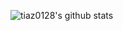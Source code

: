 ![tiaz0128's github stats](https://github-readme-stats.vercel.app/api?username=tiaz0128&show_icons=true)
